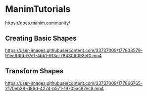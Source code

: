 # ManimTutorials
https://docs.manim.community/

## Creating Basic Shapes

https://user-images.githubusercontent.com/33737009/177838579-91ee96fd-97e1-4bb1-913c-784309093ef0.mp4

## Transform Shapes


https://user-images.githubusercontent.com/33737009/177866765-2170eb39-d86d-4274-b571-19705ac87ec9.mp4

